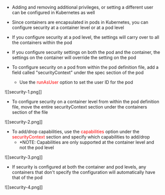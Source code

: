 - Adding and removing additional privileges, or setting a different user can be configured in Kubernetes as well

- Since containers are encapsulated in pods in Kubernetes, you can configure security at a container level or at a pod level

- If you configure security at a pod level, the settings will carry over to all the containers within the pod

- If you configure security settings on both the pod and the container, the settings on the container will override the setting on the pod

- To configure security on a pod from within the pod definition file, add a field called "securityContext" under the spec section of the pod
	- Use the <span style="color:red">runAsUser</span> option to set the user ID for the pod

![[security-1.png]]

- To configure security on a container level from within the pod definition file, move the entire securityContext section under the containers section of the file

![[security-2.png]]

- To add/drop capabilities, use the <span style="color:red">capabilities</span> option under the <span style="color:red">securityContext</span> section and specify which capabilities to add/drop
	- *NOTE: Capabilities are only supported at the container level and not the pod level

![[security-3.png]]

- If security is configured at both the container and pod levels, any containers that don't specify the configuration will automatically have that of the pod

![[security-4.png]]